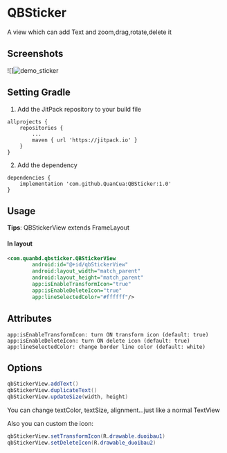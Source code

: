 QBSticker
=========

A view which can add Text and zoom,drag,rotate,delete it

## Screenshots
![]![demo_sticker](https://github.com/user-attachments/assets/425a2fc3-5979-4c7d-aad8-a5db603ea2d7)


## Setting Gradle
1. Add the JitPack repository to your build file
```
allprojects {
	repositories {
		...
		maven { url 'https://jitpack.io' }
	}
}
```
	
2. Add the dependency
```
dependencies {
	implementation 'com.github.QuanCua:QBSticker:1.0'
}
```     

## Usage
**Tips**: QBStickerView extends FrameLayout
#### In layout
```xml
<com.quanbd.qbsticker.QBStickerView
        android:id="@+id/qbStickerView"
        android:layout_width="match_parent"
        android:layout_height="match_parent"
        app:isEnableTransformIcon="true"
        app:isEnableDeleteIcon="true"
        app:lineSelectedColor="#ffffff"/>
```

## Attributes
```
app:isEnableTransformIcon: turn ON transform icon (default: true)
app:isEnableDeleteIcon: turn ON delete icon (default: true)
app:lineSelectedColor: change border line color (default: white)
```

## Options
```java
qbStickerView.addText()
qbStickerView.duplicateText()
qbStickerView.updateSize(width, height)
```
You can change textColor, textSize, alignment...just like a normal TextView

Also you can custom the icon:
```java
qbStickerView.setTransformIcon(R.drawable.duoibau1)
qbStickerView.setDeleteIcon(R.drawable_duoibau2)
```
